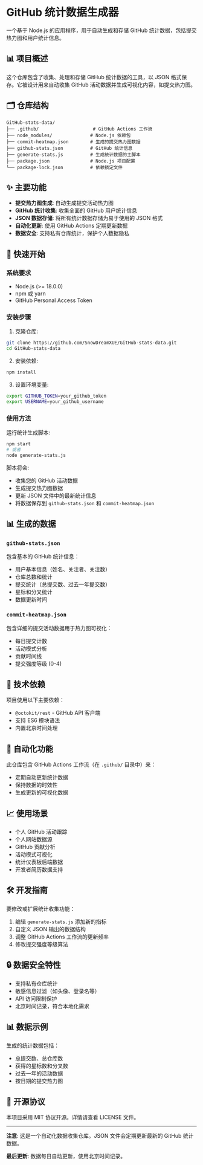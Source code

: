 # GitHub 统计数据生成器

一个基于 Node.js 的应用程序，用于自动生成和存储 GitHub 统计数据，包括提交热力图和用户统计信息。

## 📊 项目概述

这个仓库包含了收集、处理和存储 GitHub 统计数据的工具，以 JSON 格式保存。它被设计用来自动收集 GitHub 活动数据并生成可视化内容，如提交热力图。

## 🗂️ 仓库结构

```
GitHub-stats-data/
├── .github/                    # GitHub Actions 工作流
├── node_modules/              # Node.js 依赖包
├── commit-heatmap.json        # 生成的提交热力图数据
├── github-stats.json          # GitHub 统计信息
├── generate-stats.js          # 生成统计数据的主脚本
├── package.json               # Node.js 项目配置
└── package-lock.json          # 依赖锁定文件
```

## ✨ 主要功能

- **提交热力图生成**: 自动生成提交活动热力图
- **GitHub 统计收集**: 收集全面的 GitHub 用户统计信息
- **JSON 数据存储**: 将所有统计数据存储为易于使用的 JSON 格式
- **自动化更新**: 使用 GitHub Actions 定期更新数据
- **数据安全**: 支持私有仓库统计，保护个人数据隐私

## 🚀 快速开始

### 系统要求

- Node.js (>= 18.0.0)
- npm 或 yarn
- GitHub Personal Access Token

### 安装步骤

1. 克隆仓库:
```bash
git clone https://github.com/SnowDreamXUE/GitHub-stats-data.git
cd GitHub-stats-data
```

2. 安装依赖:
```bash
npm install
```

3. 设置环境变量:
```bash
export GITHUB_TOKEN=your_github_token
export USERNAME=your_github_username
```

### 使用方法

运行统计生成脚本:
```bash
npm start
# 或者
node generate-stats.js
```

脚本将会:
- 收集您的 GitHub 活动数据
- 生成提交热力图数据
- 更新 JSON 文件中的最新统计信息
- 将数据保存到 `github-stats.json` 和 `commit-heatmap.json`

## 📊 生成的数据

### `github-stats.json`
包含基本的 GitHub 统计信息：
- 用户基本信息（姓名、关注者、关注数）
- 仓库总数和统计
- 提交统计（总提交数、过去一年提交数）
- 星标和分叉统计
- 数据更新时间

### `commit-heatmap.json`
包含详细的提交活动数据用于热力图可视化：
- 每日提交计数
- 活动模式分析
- 贡献时间线
- 提交强度等级 (0-4)

## 🔧 技术依赖

项目使用以下主要依赖：
- `@octokit/rest` - GitHub API 客户端
- 支持 ES6 模块语法
- 内置北京时间处理

## 🤖 自动化功能

此仓库包含 GitHub Actions 工作流（在 `.github/` 目录中）来：
- 定期自动更新统计数据
- 保持数据的时效性
- 生成更新的可视化数据

## 📈 使用场景

- 个人 GitHub 活动跟踪
- 个人网站数据源
- GitHub 贡献分析
- 活动模式可视化
- 统计仪表板后端数据
- 开发者简历数据支持

## 🛠️ 开发指南

要修改或扩展统计收集功能：

1. 编辑 `generate-stats.js` 添加新的指标
2. 自定义 JSON 输出的数据结构
3. 调整 GitHub Actions 工作流的更新频率
4. 修改提交强度等级算法

## 🔒 数据安全特性

- 支持私有仓库统计
- 敏感信息过滤（如头像、登录名等）
- API 访问限制保护
- 北京时间记录，符合本地化需求

## 📊 数据示例

生成的统计数据包括：
- 总提交数、总仓库数
- 获得的星标数和分叉数
- 过去一年的活动数据
- 按日期的提交热力图

## 📄 开源协议

本项目采用 MIT 协议开源。详情请查看 LICENSE 文件。

---

**注意**: 这是一个自动化数据收集仓库。JSON 文件会定期更新最新的 GitHub 统计数据。

**最后更新**: 数据每日自动更新，使用北京时间记录。
